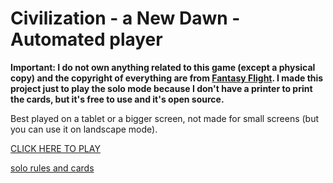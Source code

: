 # Civilization - a New Dawn - Automated player

**Important: I do not own anything related to this game (except a physical copy) and the copyright of everything are from [Fantasy Flight](https://www.fantasyflightgames.com/en/index/). I made this project just to play the solo mode because I don't have a printer to print the cards, but it's free to use and it's open source.**

Best played on a tablet or a bigger screen, not made for small screens (but you can use it on landscape mode).

[CLICK HERE TO PLAY](https://civilization-new-dawn-automated-player.vercel.app/)

[solo rules and cards](https://www.fantasyflightgames.com/en/news/2020/9/10/automatic-civilization/)
